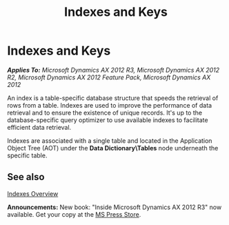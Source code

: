 ﻿---
title: Indexes and Keys
TOCTitle: Indexes and Keys
ms:assetid: f6e2d79b-ecfe-4ded-8c5c-29d8e4a75e2a
ms:mtpsurl: https://msdn.microsoft.com/en-us/library/Bb309284(v=AX.60)
ms:contentKeyID: 35253615
ms.date: 05/18/2015
mtps_version: v=AX.60
---

# Indexes and Keys 


_**Applies To:** Microsoft Dynamics AX 2012 R3, Microsoft Dynamics AX 2012 R2, Microsoft Dynamics AX 2012 Feature Pack, Microsoft Dynamics AX 2012_

An index is a table-specific database structure that speeds the retrieval of rows from a table. Indexes are used to improve the performance of data retrieval and to ensure the existence of unique records. It's up to the database-specific query optimizer to use available indexes to facilitate efficient data retrieval.

Indexes are associated with a single table and located in the Application Object Tree (AOT) under the **Data Dictionary\\Tables** node underneath the specific table.

## See also

[Indexes Overview](indexes-overview.md)

  
**Announcements:** New book: "Inside Microsoft Dynamics AX 2012 R3" now available. Get your copy at the [MS Press Store](https://www.microsoftpressstore.com/store/inside-microsoft-dynamics-ax-2012-r3-9780735685109).

